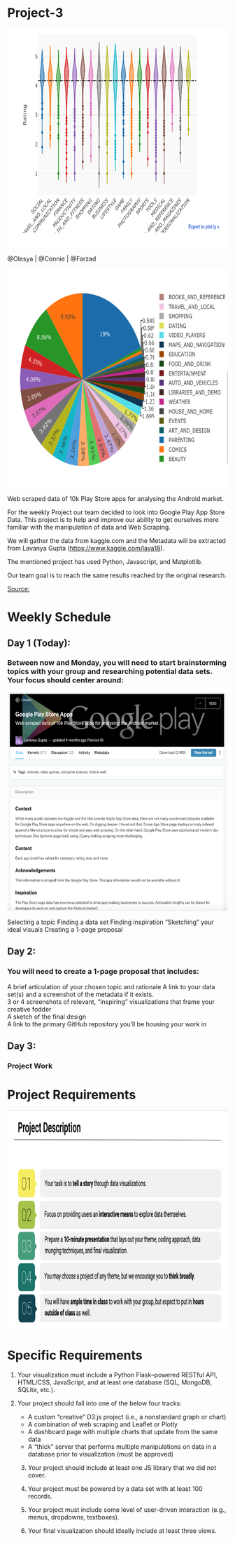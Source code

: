 # Project-3

<p align="center">
  <img width="660" height="500" src="https://github.com/modelobootcamp/Project-3/blob/master/images/Screen%20Shot%202019-05-19%20at%2003.49.32.png">
</p>


@Olesya | @Connie | @Farzad

<p align="center">
  <img width="660" height="500" src="https://github.com/modelobootcamp/Project-3/blob/master/images/Screen%20Shot%202019-05-19%20at%2003.47.41.png">
</p>


Web scraped data of 10k Play Store apps for analysing the Android market.

For the weekly Project our team decided to look into Google Play App Store Data.
This project is to help and improve our ability to get ourselves more familiar with the manipulation of  data and Web Scraping. 

We will gather the data from kaggle.com and the Metadata will be extracted from Lavanya Gupta (https://www.kaggle.com/lava18).

The mentioned project has used Python, Javascript, and Matplotlib.

Our team goal is to reach the same results reached by the original research.

 
[Source:](https://www.kaggle.com/lava18/google-play-store-apps "Google Play Store Apps ")
# Weekly Schedule


## Day 1 (Today):
### Between now and Monday, you will need to start brainstorming topics with your group and researching potential data sets. Your focus should center around:


<p align="center">
  <img width="660" height="500" src="https://github.com/modelobootcamp/project-3/blob/master/images/Screen%20Shot%202019-05-18%20at%2014.04.46.png">
</p>
Selecting a topic 	
Finding a data set	
Finding inspiration	
“Sketching” your ideal visuals
Creating a 1-page proposal

## Day 2: 
### You will need to create a 1-page proposal that includes:
A brief articulation of your chosen topic and rationale
A link to your data set(s) and a screenshot of the metadata if it exists.	
3 or 4 screenshots of relevant, “inspiring” visualizations that frame your creative fodder	
A sketch of the final design 	
A link to the primary GitHub repository you’ll be housing your work in

## Day 3:
### Project Work



# Project Requirements 



<p align="center">
  <img width="800" height="500" src="https://github.com/modelobootcamp/project-3/blob/master/images/Screen%20Shot%202019-05-18%20at%2023.23.15.png">
</p>


# Specific Requirements

1. Your visualization must include a Python Flask–powered RESTful API, HTML/CSS, JavaScript, and at least one database (SQL, MongoDB, SQLite, etc.). 

2. Your project should fall into one of the below four tracks: 
    * A custom “creative” D3.js project (i.e., a nonstandard graph or chart)
    * A combination of web scraping and Leaflet or Plotly
    * A dashboard page with multiple charts that update from the same data
    * A “thick” server that performs multiple manipulations on data in a database prior to visualization (must be approved)
    
    3. Your project should include at least one JS library that we did not cover.
    
    4. Your project must be powered by a data set with at least 100 records.
    
    5. Your project must include some level of user-driven interaction (e.g., menus, dropdowns, textboxes).
    
    6. Your final visualization should ideally include at least three views. 
    
    
